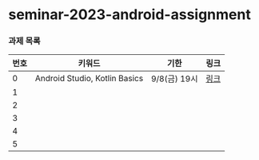 # seminar-2023-android-assignment

### 과제 목록
| 번호            | 키워드   | 기한        | 링크 |
| --------------- | ----- | ---------- | ----- |
| 0   | Android Studio, Kotlin Basics | 9/8(금) 19시 | [링크](https://github.com/wafflestudio/seminar-2023-android-assignment/blob/assignment0/assignment-0/README.md) |
| 1   |  |  | |
| 2   |  |  | |
| 3   |  |  | |
| 4   |  |  | |
| 5   |  |  | |